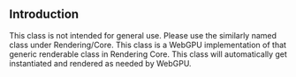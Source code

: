 ## Introduction

This class is not intended for general use.  Please use the
similarly named class under Rendering/Core. This class is
a WebGPU implementation of that generic renderable class in
Rendering Core.  This class will automatically get instantiated
and rendered as needed by WebGPU.
